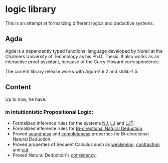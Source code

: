 # logic library

This is an attempt at formalizing different logics and deductive systems.

## Agda

Agda is a dependently typed functional language developed by Norell at the Chalmers University of Technology as his Ph.D. Thesis. It also works as an interactive proof assistant, because of the Curry-Howard correspondence.

The current library release works with Agda-2.6.2 and stdlib-1.5.

## Content

Up to now, he have:

### in Intuitionistic Propositional Logic:
  * Formalized inference rules for the systems [NJ](https://github.com/felipeperet/logic/blob/master/Propositional/Natural/NJ.agda), [LJ](https://github.com/felipeperet/logic/blob/master/Propositional/Sequent/LJ.agda) and [LJT](https://github.com/felipeperet/logic/blob/master/Propositional/Sequent/LJT.agda).
  * Formalized inference rules for [Bi-directional Natural Deduction](https://github.com/felipeperet/logic/blob/master/Propositional/Natural/Bidirectional.agda).
  * Proved [soundness](https://github.com/felipeperet/logic/blob/master/Propositional/Natural/Properties/Soundness.agda) and [completeness](https://github.com/felipeperet/logic/blob/master/Propositional/Natural/Properties/Completeness.agda) properties for Bi-directional Natural Deduction.
  * Proved properties of Sequent Calculus such as [weakening](https://github.com/felipeperet/logic/blob/master/Propositional/Sequent/Properties/Weakening.agda), [contraction](https://github.com/felipeperet/logic/blob/master/Propositional/Sequent/Properties/Contraction.agda) and [cut](https://github.com/felipeperet/logic/blob/master/Propositional/Sequent/Properties/Cut.agda).
  * Proved Natural Deduction's [consistency](https://github.com/felipeperet/logic/blob/master/Propositional/Natural/Properties/Consistency.agda).



